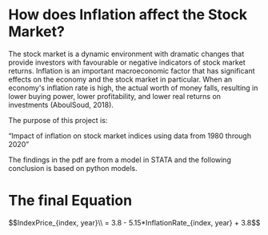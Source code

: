 # How does Inflation affect the Stock Market?

The stock market is a dynamic environment with dramatic changes that provide investors with favourable or negative indicators of stock market returns. Inflation is an important macroeconomic factor that has significant effects on the economy and the stock market in particular. When an economy's inflation rate is high, the actual worth of money falls, resulting in lower buying power, lower profitability, and lower real returns on investments (AboulSoud, 2018).

The purpose of this project is:

“Impact of inflation on stock market indices using data from 1980 through 2020”

The findings in the pdf are from a model in STATA and the following conclusion is based on python models.

# The final Equation

$$IndexPrice_{index, year}\\ = 3.8 - 5.15*InflationRate_{index, year} + 3.8$$
